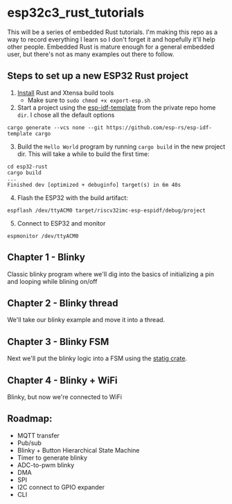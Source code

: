 # esp32c3_rust_tutorials

This will be a series of embedded Rust tutorials.  I'm making this repo as a way to record everything I learn so I don't forget it and hopefully it'll help other people.  Embedded Rust is mature enough for a general embedded user, but there's not as many examples out there to follow.


## Steps to set up a new ESP32 Rust project
1. [Install](https://github.com/esp-rs/rust-build) Rust and Xtensa build tools
    - Make sure to `sudo chmod +x export-esp.sh`
2. Start a project using the [esp-idf-template](https://github.com/esp-rs/esp-idf-template) from the private repo home `dir`. I chose all the default options
```
cargo generate --vcs none --git https://github.com/esp-rs/esp-idf-template cargo
```
3. Build the `Hello World` program by running `cargo build` in the new project dir. This will take a while to build the first time:
```
cd esp32-rust
cargo build
...
Finished dev [optimized + debuginfo] target(s) in 6m 40s
```
4. Flash the ESP32 with the build artifact:
```
espflash /dev/ttyACM0 target/riscv32imc-esp-espidf/debug/project
```
5. Connect to ESP32 and monitor
```
espmonitor /dev/ttyACM0
```

## Chapter 1 - Blinky
Classic blinky program where we'll dig into the basics of initializing a pin and looping while blining on/off

## Chapter 2 - Blinky thread
We'll take our blinky example and move it into a thread.  

## Chapter 3 - Blinky FSM
Next we'll put the blinky logic into a FSM using the [statig crate](https://github.com/mdeloof/statig).

## Chapter 4 - Blinky + WiFi
Blinky, but now we're connected to WiFi

## Roadmap:

- MQTT transfer
- Pub/sub
- Blinky + Button Hierarchical State Machine
- Timer to generate blinky
- ADC-to-pwm blinky
- DMA
- SPI
- I2C connect to GPIO expander
- CLI
